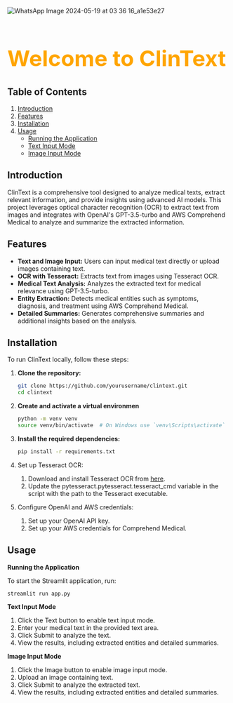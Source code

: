 ![WhatsApp Image 2024-05-19 at 03 36 16_a1e53e27](https://github.com/PRASHANT-tech870/ClinText/assets/56446798/cb5d34b6-8101-4d82-ae43-edff1bd73070)


<h1 style="text-align: left; font-size:50px;color: orange;">Welcome to ClinText</h1>


## Table of Contents

1. [Introduction](#introduction)
2. [Features](#features)
3. [Installation](#installation)
4. [Usage](#usage)
   - [Running the Application](#running-the-application)
   - [Text Input Mode](#text-input-mode)
   - [Image Input Mode](#image-input-mode)


## Introduction

ClinText is a comprehensive tool designed to analyze medical texts, extract relevant information, and provide insights using advanced AI models. This project leverages optical character recognition (OCR) to extract text from images and integrates with OpenAI's GPT-3.5-turbo and AWS Comprehend Medical to analyze and summarize the extracted information.

## Features

- **Text and Image Input:** Users can input medical text directly or upload images containing text.
- **OCR with Tesseract:** Extracts text from images using Tesseract OCR.
- **Medical Text Analysis:** Analyzes the extracted text for medical relevance using GPT-3.5-turbo.
- **Entity Extraction:** Detects medical entities such as symptoms, diagnosis, and treatment using AWS Comprehend Medical.
- **Detailed Summaries:** Generates comprehensive summaries and additional insights based on the analysis.

## Installation

To run ClinText locally, follow these steps:

1. **Clone the repository:**
   ```sh
   git clone https://github.com/yourusername/clintext.git
   cd clintext
2. **Create and activate a virtual environmen**
   ```sh
   python -m venv venv
   source venv/bin/activate  # On Windows use `venv\Scripts\activate`
3. **Install the required dependencies:**
   ```sh
   pip install -r requirements.txt
4. Set up Tesseract OCR:

   1. Download and install Tesseract OCR from [here](https://github.com/tesseract-ocr/tesseract).
   2. Update the pytesseract.pytesseract.tesseract_cmd variable in the script with the path to the Tesseract executable.
5. Configure OpenAI and AWS credentials:

   1. Set up your OpenAI API key.
   2. Set up your AWS credentials for Comprehend Medical.

## Usage
   **Running the Application**
   
To start the Streamlit application, run:
```sh
streamlit run app.py
```

  **Text Input Mode**
1. Click the Text button to enable text input mode.
2. Enter your medical text in the provided text area.
3. Click Submit to analyze the text.
4. View the results, including extracted entities and detailed summaries.

**Image Input Mode**
1. Click the Image button to enable image input mode.
2. Upload an image containing text.
3. Click Submit to analyze the extracted text.
4. View the results, including extracted entities and detailed summaries.

